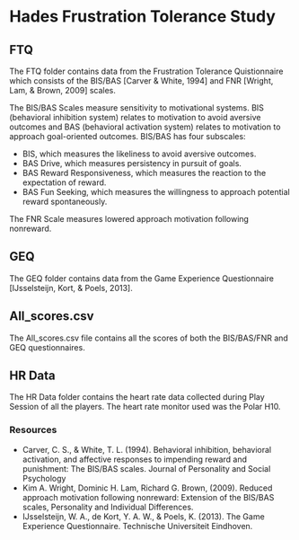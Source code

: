# Hades Frustration Tolerance Study
## FTQ
The FTQ folder contains data from the Frustration Tolerance Quistionnaire which consists of the BIS/BAS [Carver & White, 1994] and FNR [Wright, Lam, & Brown, 2009] scales.  

The BIS/BAS Scales measure sensitivity to motivational systems. BIS (behavioral inhibition system) relates to motivation to avoid aversive outcomes and BAS (behavioral activation system) relates to motivation to approach goal-oriented outcomes. BIS/BAS has four subscales: 
- BIS, which measures the likeliness to avoid aversive outcomes.
- BAS Drive, which measures persistency in pursuit of goals.
- BAS Reward Responsiveness, which measures the reaction to the expectation of reward.
- BAS Fun Seeking, which measures the willingness to approach potential reward spontaneously.

The FNR Scale measures lowered approach motivation following nonreward.  
## GEQ
The GEQ folder contains data from the Game Experience Questionnaire [IJsselsteijn, Kort, & Poels, 2013].
## All_scores.csv
The All_scores.csv file contains all the scores of both the BIS/BAS/FNR and GEQ questionnaires.
## HR Data
The HR Data folder contains the heart rate data collected during Play Session of all the players. The heart rate monitor used was the Polar H10.
### Resources
- Carver, C. S., & White, T. L. (1994). Behavioral inhibition, behavioral activation, and affective responses to impending reward and punishment: The BIS/BAS scales. Journal of Personality and Social Psychology
- Kim A. Wright, Dominic H. Lam, Richard G. Brown, (2009). Reduced approach motivation following nonreward: Extension of the BIS/BAS scales, Personality and Individual Differences.
- IJsselsteijn, W. A., de Kort, Y. A. W., & Poels, K. (2013). The Game Experience Questionnaire. Technische Universiteit Eindhoven.
